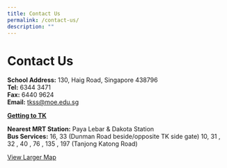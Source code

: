 ```yaml
---
title: Contact Us
permalink: /contact-us/
description: ""
---
```

# Contact Us
**School Address:** 130, Haig Road, Singapore 438796  
**Tel:** 6344 3471  
**Fax:** 6440 9624  
**Email:** [tkss@moe.edu.sg](http://tkss.24k-designs.com/mailto:tkss@moe.edu.sg)

<b><u>Getting to TK</u></b>

**Nearest MRT Station:** Paya Lebar & Dakota Station  
**Bus Services:** 16, 33 (Dunman Road beside/opposite TK side gate) 10, 31 , 32 , 40 , 76 , 135 , 197 (Tanjong Katong Road)


<a href="https://www.google.com/maps/place/Tanjong+Katong+Secondary+School/@1.3081078,103.8976862,17z/data=!4m2!3m1!1s0x0000000000000000:0x7f258997659216e2?hl=en" target="_blank">View Larger Map</a>
